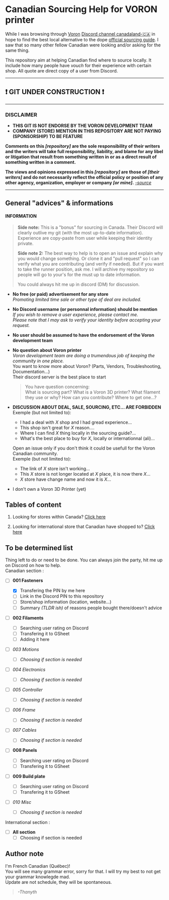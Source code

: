 # **Canadian Sourcing Help for VORON printer**

While I was browsing through [Voron](https://vorondesign.com/) [Discord channel canadaland-:canada:](https://discord.gg/voron) in hope to find the best local alternative to the dope [official sourcing guide](https://vorondesign.com/sourcing_guide). I saw that so many other fellow Canadian were looking and/or asking for the same thing.  
 
This repository aim at helping Canadian find where to source locally. It include how many people have *vouch* for their experience with certain shop. All quote are direct copy of a user from Discord. 

___
## **:exclamation: GIT UNDER CONSTRUCTION :exclamation:**  

*** 
### **DISCLAIMER** 

* **THIS GIT IS __NOT__ ENDORSE BY THE VORON DEVELOPMENT TEAM**  
* **COMPANY (STORE) MENTION IN THIS REPOSITORY ARE NOT PAYING (SPONSORSHIP) TO BE FEATURE**  
 
**Comments on this *[repository]* are the sole responsibility of their writers and the writers will take full responsibility, liability, and blame for any libel or litigation that result from something written in or as a direct result of something written in a comment.**  
 
**The views and opinions expressed in this *[repository]* are those of *[their writers]* and do not necessarily reflect the official policy or position of any other agency, organization, employer or company *[or mine]*.** *[-source](http://postgrowth.org/legal/)*  
*** 

<!---
### HELPFULL RESSOURCE
- [Anchors in Markdown](https://gist.github.com/asabaylus/3071099)  
- [Multi-line in table](https://github.com/markdown-it/markdown-it/issues/406#issuecomment-518032918)   
- [Markdown Cheatsheet](https://github.com/adam-p/markdown-here/wiki/Markdown-Cheatsheet#tables)  
- [Disclaimer](https://www.termsfeed.com/legal/privacy-policy/)  
- [Disclaimer exemple](https://www.termsfeed.com/blog/disclaimer-examples/)
--->
   
## General "advices" & informations

#### **INFORMATION**  
> **Side note:** This is a "bonus" for sourcing in Canada. Their Discord will clearly outlive my git (with the most up-to-date information).  
> Experience are copy-paste from user while keeping their identity private.  
>  
> **Side note 2:** The best way to help is to open an issue and explain why you would change something. Or clone it and "pull request" so I can verify what you are contributing (and verify if needed). But if you want to take the runner position, ask me. I will archive my repository so people will go to your's for the must up to date information.  
> 
> You could always hit me up in discord (DM) for discussion.
  
* **No free (or paid) advertisement for any store**  
  *Promoting limited time sale or other type of deal are included.*    

* **No Discord username (or personnal information) should be mention**  
  *If you wish to remove a user experience, please contact me.*  
  *Please note that I may ask to verify your identity before accepting your request.*
   
* **No user should be assumed to have the endorsement of the Voron development team**   
 
* **No question about Voron printer**    
  *Voron development team are doing a trumendous job of keeping the community in one place.*  
  You want to know more about Voron? (Parts, Vendors, Troubleshooting, Documentation...)  
  Their discord server is the best place to start  
  > You have question concerning:  
  > What is sourcing part? What is a Voron 3D printer? What filament they use or why? How can you contribute? Where to get one...?  
  
* **DISCUSSION ABOUT DEAL, SALE, SOURCING, ETC... ARE FORBIDDEN**  
  Exemple (but not limited to):  
  * I had a deal with *X* shop and I had gread experience...  
  * This shop isn't great for *X* reason....  
  * Where I can find *X* thing locally in the sourcing guide?...  
  * What's the best place to buy for *X*, locally or internationnal (ali)...  
  
  Open an issue only if you don't think it could be usefull for the Voron Canadian community.  
  Exemple (but not limited to):  
  * The link of *X* store isn't working...
  * This *X* store is not longer located at *X* place, it is now there *X*...
  * *X* store have change name and now it is *X*...

* I don't own a Voron 3D Printer (yet)  
  

## Tables of content 

1. Looking for stores within Canada? [Click here](canada/Readme.md)  

2. Looking for international store that Canadian have shopped to? [Click here](international/Readme.md)


## To be determined list 
Thing left to do or need to be done. You can always join the party, hit me up on Discord on how to help.  
Canadian section :  
- [ ] **001 Fasteners**  
     - [x] Transfering the PIN by me here  
     - [ ] Link in the Discord PIN to this repository  
     - [ ] Store/shop information (location, website...)
     - [ ] Summary *(TLDR ish)* of reasons people bought there/doesn't advice  
- [ ] **002 Filaments** 
     - [ ] Searching user rating on Discord  
     - [ ] Transfering it to GSheet
     - [ ] Adding it here   
- [ ] *003 Motions*
     - [ ] *Choosing if section is needed*  
     <!--- 
     - [ ] *Searching user rating on Discord*  
     - [ ] *Transfering it to GSheet* 
     --->  
- [ ] *004 Electronics* 
     - [ ] *Choosing if section is needed*  
     <!--- 
     - [ ] *Searching user rating on Discord*  
     - [ ] *Transfering it to GSheet* 
     --->  
- [ ] *005 Controller* 
     - [ ] *Choosing if section is needed*  
     <!--- 
     - [ ] *Searching user rating on Discord*  
     - [ ] *Transfering it to GSheet* 
     --->   
- [ ] *006 Frame* 
     - [ ] *Choosing if section is needed*  
     <!--- 
     - [ ] *Searching user rating on Discord*  
     - [ ] *Transfering it to GSheet* 
     --->   
- [ ] *007 Cables* 
     - [ ] *Choosing if section is needed*  
     <!--- 
     - [ ] *Searching user rating on Discord*  
     - [ ] *Transfering it to GSheet* 
     ---> 
- [ ] **008 Panels**   
     - [ ] Searching user rating on Discord  
     - [ ] Transfering it to GSheet   
- [ ] **009 Build plate** 
     - [ ] Searching user rating on Discord  
     - [ ] Transfering it to GSheet    
- [ ] *010 Misc* 
     - [ ] *Choosing if section is needed*  
     <!--- 
     - [ ] *Searching user rating on Discord*  
     - [ ] *Transfering it to GSheet* 
     --->


International section :  
- [ ] **All section**  
     - [ ] Choosing if section is needed  
     <!--- 
     - [ ] *Searching user rating on Discord*  
     - [ ] *Transfering it to GSheet* 
     --->  

<!--- Other section? --->

## Author note

I'm French Canadian (Québec)!  
You will see many grammar error, sorry for that. I will try my best to not get your grammar knowlegde mad.  
Update are not schedule, they will be spontaneous.  
> *-Thanyth* 
